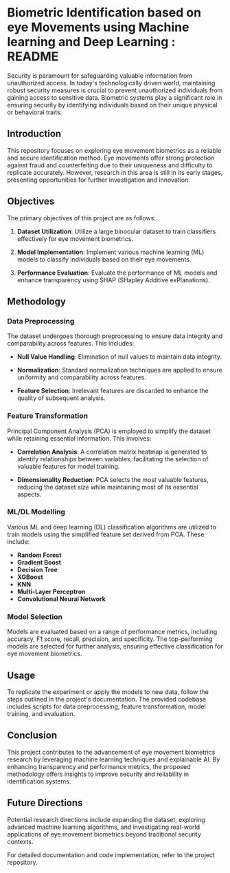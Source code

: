 # Biometric Identification based on eye Movements using Machine learning and Deep Learning : README

Security is paramount for safeguarding valuable information from unauthorized access. In today's technologically driven world, maintaining robust security measures is crucial to prevent unauthorized individuals from gaining access to sensitive data. Biometric systems play a significant role in ensuring security by identifying individuals based on their unique physical or behavioral traits.

## Introduction
This repository focuses on exploring eye movement biometrics as a reliable and secure identification method. Eye movements offer strong protection against fraud and counterfeiting due to their uniqueness and difficulty to replicate accurately. However, research in this area is still in its early stages, presenting opportunities for further investigation and innovation.

## Objectives
The primary objectives of this project are as follows:

1. **Dataset Utilization**: Utilize a large binocular dataset to train classifiers effectively for eye movement biometrics.
   
2. **Model Implementation**: Implement various machine learning (ML) models to classify individuals based on their eye movements.
   
3. **Performance Evaluation**: Evaluate the performance of ML models and enhance transparency using SHAP (SHapley Additive exPlanations).

## Methodology
### Data Preprocessing
The dataset undergoes thorough preprocessing to ensure data integrity and comparability across features. This includes:

- **Null Value Handling**: Elimination of null values to maintain data integrity.
   
- **Normalization**: Standard normalization techniques are applied to ensure uniformity and comparability across features.
   
- **Feature Selection**: Irrelevant features are discarded to enhance the quality of subsequent analysis.

### Feature Transformation
Principal Component Analysis (PCA) is employed to simplify the dataset while retaining essential information. This involves:

- **Correlation Analysis**: A correlation matrix heatmap is generated to identify relationships between variables, facilitating the selection of valuable features for model training.
   
- **Dimensionality Reduction**: PCA selects the most valuable features, reducing the dataset size while maintaining most of its essential aspects.

### ML/DL Modelling
Various ML and deep learning (DL) classification algorithms are utilized to train models using the simplified feature set derived from PCA. These include:

- **Random Forest**
- **Gradient Boost**
- **Decision Tree**
- **XGBoost**
- **KNN**
- **Multi-Layer Perceptron**
- **Convolutional Neural Network**

### Model Selection
Models are evaluated based on a range of performance metrics, including accuracy, F1 score, recall, precision, and specificity. The top-performing models are selected for further analysis, ensuring effective classification for eye movement biometrics.

## Usage
To replicate the experiment or apply the models to new data, follow the steps outlined in the project's documentation. The provided codebase includes scripts for data preprocessing, feature transformation, model training, and evaluation.

## Conclusion
This project contributes to the advancement of eye movement biometrics research by leveraging machine learning techniques and explainable AI. By enhancing transparency and performance metrics, the proposed methodology offers insights to improve security and reliability in identification systems.

## Future Directions
Potential research directions include expanding the dataset, exploring advanced machine learning algorithms, and investigating real-world applications of eye movement biometrics beyond traditional security contexts.

For detailed documentation and code implementation, refer to the project repository.
